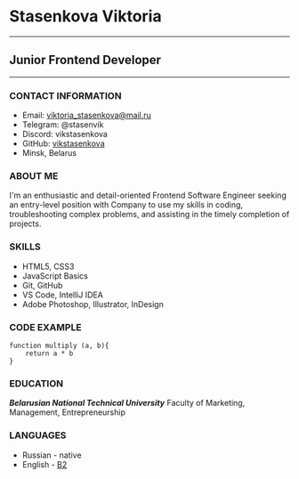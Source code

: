 # Stasenkova Viktoria
---
## Junior Frontend Developer
---

### CONTACT INFORMATION
* Email: viktoria_stasenkova@mail.ru
* Telegram: @stasenvik
* Discord: vikstasenkova
* GitHub: [vikstasenkova](https://github.com/vikstasenkova "GitHub")
* Minsk, Belarus

### ABOUT ME
I'm an enthusiastic and detail-oriented Frontend Software Engineer seeking an entry-level position with Company to use my skills in coding, troubleshooting complex problems, and assisting in the timely completion of projects.

### SKILLS
* HTML5, CSS3
* JavaScript Basics
* Git, GitHub
* VS Code, IntelliJ IDEA
* Adobe Photoshop, Illustrator, InDesign

### CODE EXAMPLE
```
function multiply (a, b){
    return a * b
}
```


### EDUCATION
***Belarusian National Technical University***
Faculty of Marketing, Management, Entrepreneurship

### LANGUAGES
* Russian - native
* English - [B2](https://www.efset.org/cert/CXVWoZ "EF SET Certificate")